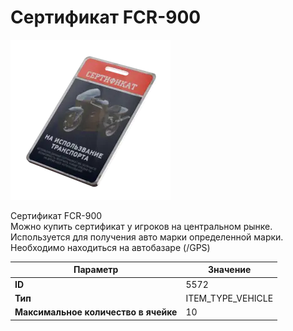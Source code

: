# Сертификат FCR-900

![Item Image](../img/5572.webp?raw=true)

Сертификат FCR-900<br>Можно купить сертификат у игроков на центральном рынке.<br>Используется для получения авто марки определенной марки.<br>Необходимо находиться на автобазаре (/GPS)


| Параметр | Значение |
|----------|----------|
| **ID** | 5572 |
| **Тип** | ITEM_TYPE_VEHICLE |
| **Максимальное количество в ячейке** | 10 |

